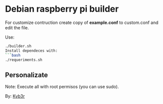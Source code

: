 # Debian raspberry pi builder
For customize contruction create copy of **example.conf** to custom.conf and edit the file.

Use:
```bash
./builder.sh
Install dependeces with:
```bash
./requeriments.sh
```

## Personalizate
Note: Execute all with root permisos (you can use sudo).

By: [Kyb3r](https://kyb3rvizsla.com)
